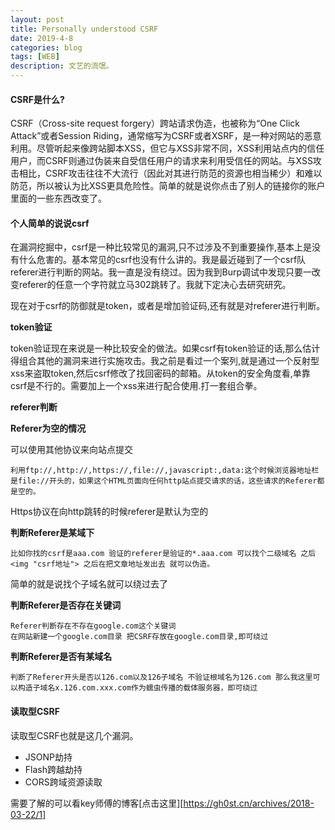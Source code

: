 ```yaml
---
layout: post
title: Personally understood CSRF
date: 2019-4-8
categories: blog
tags: [WEB]
description: 文艺的流氓。
---
```


#### CSRF是什么?

CSRF（Cross-site request forgery）跨站请求伪造，也被称为“One Click Attack”或者Session Riding，通常缩写为CSRF或者XSRF，是一种对网站的恶意利用。尽管听起来像跨站脚本XSS，但它与XSS非常不同，XSS利用站点内的信任用户，而CSRF则通过伪装来自受信任用户的请求来利用受信任的网站。与XSS攻击相比，CSRF攻击往往不大流行（因此对其进行防范的资源也相当稀少）和难以防范，所以被认为比XSS更具危险性。简单的就是说你点击了别人的链接你的账户里面的一些东西改变了。

#### 个人简单的说说csrf

在漏洞挖掘中，csrf是一种比较常见的漏洞,只不过涉及不到重要操作,基本上是没有什么危害的。基本常见的csrf也没有什么讲的。我是最近碰到了一个csrf队referer进行判断的网站。我一直是没有绕过。因为我到Burp调试中发现只要一改变referer的任意一个字符就立马302跳转了。我就下定决心去研究研究。

现在对于csrf的防御就是token，或者是增加验证码,还有就是对referer进行判断。

**token验证**

token验证现在来说是一种比较安全的做法。如果csrf有token验证的话,那么估计得组合其他的漏洞来进行实施攻击。我之前是看过一个案列,就是通过一个反射型xss来盗取token,然后csrf修改了找回密码的邮箱。从token的安全角度看,单靠csrf是不行的。需要加上一个xss来进行配合使用.打一套组合拳。

**referer判断**

**Referer为空的情况**

可以使用其他协议来向站点提交

```
利用ftp://,http://,https://,file://,javascript:,data:这个时候浏览器地址栏是file://开头的，如果这个HTML页面向任何http站点提交请求的话，这些请求的Referer都是空的。
```

Https协议在向http跳转的时候referer是默认为空的

**判断Referer是某域下**

```
比如你找的csrf是aaa.com 验证的referer是验证的*.aaa.com 可以找个二级域名 之后<img "csrf地址"> 之后在把文章地址发出去 就可以伪造。
```

简单的就是说找个子域名就可以绕过去了

**判断Referer是否存在关键词**

```
Referer判断存在不存在google.com这个关键词
在网站新建一个google.com目录 把CSRF存放在google.com目录,即可绕过
```

**判断Referer是否有某域名**

```
判断了Referer开头是否以126.com以及126子域名 不验证根域名为126.com 那么我这里可以构造子域名x.126.com.xxx.com作为蠕虫传播的载体服务器，即可绕过
```

#### 读取型CSRF

读取型CSRF也就是这几个漏洞。

- JSONP劫持
- Flash跨越劫持
- CORS跨域资源读取

需要了解的可以看key师傅的博客[点击这里][https://gh0st.cn/archives/2018-03-22/1]

